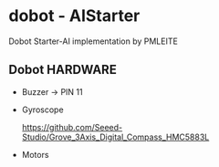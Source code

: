 # dobot - AIStarter

Dobot Starter-AI implementation by PMLEITE

## Dobot HARDWARE

- Buzzer -> PIN 11

- Gyroscope

  https://github.com/Seeed-Studio/Grove_3Axis_Digital_Compass_HMC5883L

- Motors


